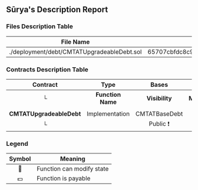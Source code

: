 ## Sūrya's Description Report

### Files Description Table


|  File Name  |  SHA-1 Hash  |
|-------------|--------------|
| ./deployment/debt/CMTATUpgradeableDebt.sol | 65707cbfdc8c97e1db0c417dad3323b5eb229a1d |


### Contracts Description Table


|  Contract  |         Type        |       Bases      |                  |                 |
|:----------:|:-------------------:|:----------------:|:----------------:|:---------------:|
|     └      |  **Function Name**  |  **Visibility**  |  **Mutability**  |  **Modifiers**  |
||||||
| **CMTATUpgradeableDebt** | Implementation | CMTATBaseDebt |||
| └ | <Constructor> | Public ❗️ | 🛑  |NO❗️ |


### Legend

|  Symbol  |  Meaning  |
|:--------:|-----------|
|    🛑    | Function can modify state |
|    💵    | Function is payable |
